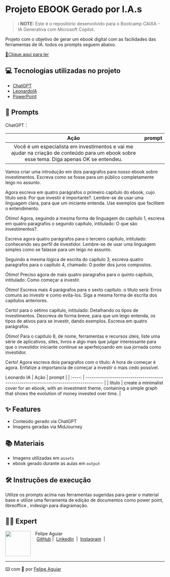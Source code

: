 # Projeto EBOOK Gerado por I.A.s


 > ℹ️ **NOTE:** Este é o repositório desenvolvido para o Bootcamp CAIXA - IA Generativa com Microsoft Copilot.

Projeto com o objetivo de gerar um ebook digital com as facilidades das ferramentas de IA. todos os prompts
seguem abaixo.

<a href="https://github.com/felipeAguiarCode/prompts-recipe-to-create-a-ebook/blob/main/output/ebook%20-%20css%20jedi%20output.pdf" title="View PDF now"> 📕Clique aqui para ler</a>

## 💻 Tecnologias utilizadas no projeto

- [ChatGPT](https://chat.openai.com/) 
- [LeonardoIA](https://app.leonardo.ai/)
- [PowerPoint](https://www.microsoft.com/en/microsoft-365/powerpoint)

## 🧠 Prompts


ChatGPT：

|   Ação   | prompt                                                                                                                                                                                                                                                                         |
| :------: | ------------------------------------------------------------------------------------------------------------------------------------------------------------------------------------------------------------------------------------------------------------------------------ |
Você é um especialista em investimentos e vai me ajudar na criação de conteúdo para um ebook sobre esse tema. Diga apenas OK se entendeu.                                                        |
Vamos criar uma introdução em dois paragrafos para nosso ebook sobre investimentos. Escreva como se fosse para um público completamente leigo no assunto.

Agora escreva em quatro parágrafos o primeiro capítulo do ebook, cujo título será: Por que investir é importante?. Lembre-se de usar uma linguagem clara, para que um iniciante entenda. Use exemplos que facilitem o entendimento.

Ótimo! Agora, seguindo a mesma forma de linguagem do capítulo 1, escreva em quatro paragrafos o segundo capítulo, intitulado: O que são investimentos?. 

Escreva agora quatro parágrafos para o terceiro capítulo, intitulado: conhecendo seu perfil de investidor. Lembre-se de usar uma linguagem simples como se falasse para um leigo no assunto.

Seguindo a mesma lógica de escrita do capítulo 3, escreva quatro paragrafos para o capítulo 4, chamado: O poder dos juros compostos.

Ótimo! Preciso agora de mais quatro paragrafos para o quinto capítulo, intitulado: Como começar a investir. 

Ótimo! Escreva mais 4 parágrafos para o sexto capítulo. o título será: Erros comuns ao investir e como evita-los. Siga a mesma forma de escrita dos capítulos anteriores. 

Certo! para o sétimo capítulo, intitulado: Detalhando os tipos de investimentos. Descreva de forma breve, para que um leigo entenda, os tipos de ativos para se investir, dando exemplos. Escreva em quatro parágrafos.

Ótimo! Para o capítulo 8, de nome, ferramentas e recursos úteis, liste uma série de aplicativos, sites, livros e algo mais que julgar interessante para que o investidor iniciante continue se aperfeiçoando em sua jornada como investidor.

Certo! Agora escreva dois paragrafos com o título: A hora de começar é agora. Enfatize a importancia de começar a investir o mais cedo possível.


Leonardo IA
|  Ação  | prompt                                                                                 |
| :----: | -------------------------------------------------------------------------------------- |
| título | create a minimalist cover for an ebook, with an investment theme, containing a simple graph that shows the evolution of money invested over time. |

## ✨ Features

- Conteúdo gerado via ChatGPT
- Imagens geradas via MidJourney

## 📚 Materiais

- Imagens utilizadas em `assets`
- ebook gerado durante as aulas em `output`

## 🛠️ Instruções de execução

Utilize os prompts acima nas ferramentas sugeridas para gerar o material base e utilize uma ferramenta de edição de documentos como power point, libreoffice , indesign para diagramação.

## 👨‍💻 Expert

<p>
    <img 
      align=left 
      margin=10 
      width=80 
      src="https://avatars.githubusercontent.com/u/37452836?v=4"
    />
    <p>&nbsp&nbsp&nbspFelipe Aguiar<br>
    &nbsp&nbsp&nbsp
    <a href="https://github.com/felipeAguiarCode">
    GitHub</a>&nbsp;|&nbsp;
    <a href="www.linkedin.com/in/
felipe-exe">LinkedIn</a>
&nbsp;|&nbsp;
    <a href="https://www.instagram.com/felipeaguiar.exe/">
    Instagram</a>
&nbsp;|&nbsp;</p>
</p>
<br/><br/>
<p>

---

⌨️ com 💜 por [Felipe Aguiar](https://github.com/felipeAguiarCode)
